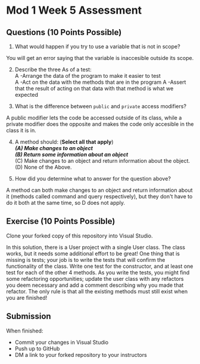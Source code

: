# Mod 1 Week 5 Assessment

## Questions (10 Points Possible)
1. What would happen if you try to use a variable that is not in scope?

You will get an error saying that the variable is inaccesible outside its scope.

2. Describe the three As of a test:  
A -Arrange the data of the program to make it easier to test   
A -Act on the data with the methods that are in the program
A -Assert that the result of acting on that data with that method is what we expected

3. What is the difference between `public` and `private` access modifiers?

A public modifier lets the code be accessed outside of its class, while a private modifier does the opposite and makes the code only accesible in the class it is in.

4. A method should:  (**Select all that apply**) <br/>
***(A) Make changes to an object***  
***(B) Return some information about an object***  
(C) Make changes to an object and return information about the object.  
(D) None of the Above. 


5. How did you determine what to answer for the question above?

A method can both make changes to an object and return information about it (methods called command and query respectively), but they don't have to do it both at the same time, so D does not apply.

## Exercise (10 Points Possible)

Clone your forked copy of this repository into Visual Studio.  

In this solution, there is a User project with a single User class.  The class works, but it needs some additional effort to be great! One thing that is missing is tests; your job is to write the tests that will confirm the functionality of the class. Write one test for the constructor, and at least one test for each of the other 4 methods. As you write the tests, you might find some refactoring opportunities; update the user class with any refactors you deem necessary and add a comment describing why you made that refactor.  The only rule is that all the existing methods must still exist when you are finished!


## Submission

When finished:
* Commit your changes in Visual Studio
* Push up to GitHub
* DM a link to your forked repository to your instructors
